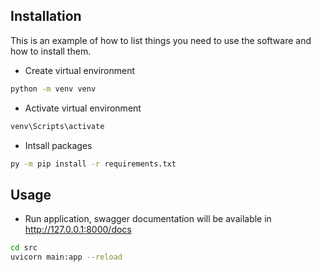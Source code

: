 ## Installation

This is an example of how to list things you need to use the software and how to install them.
* Create virtual environment
```sh
python -m venv venv
```

* Activate virtual environment
```sh
venv\Scripts\activate
```

* Intsall packages
```sh
py -m pip install -r requirements.txt
```

<!-- USAGE EXAMPLES -->
## Usage

* Run application, swagger documentation will be available in http://127.0.0.1:8000/docs
```sh
cd src
uvicorn main:app --reload
```
